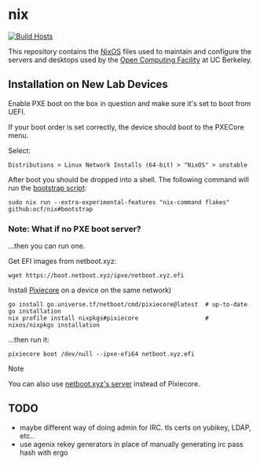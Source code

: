 # nix

[![Build Hosts](https://github.com/ocf/nix/actions/workflows/build.yml/badge.svg)](https://github.com/ocf/nix/actions/workflows/build.yml)

This repository contains the [NixOS] files used to maintain and configure the
servers and desktops used by the [Open Computing Facility] at UC Berkeley.

[NixOS]: https://nixos.org/
[Open Computing Facility]: https://www.ocf.berkeley.edu/
[Puppet]: https://github.com/ocf/puppet

## Installation on New Lab Devices

Enable PXE boot on the box in question and make sure it's set to boot from UEFI. 

If your boot order is set correctly, the device should boot to the PXECore menu. 

Select:

```
Distributions > Linux Network Installs (64-bit) > "NixOS" > unstable
```

After boot you should be dropped into a shell. The following command will run the [bootstrap script](https://github.com/ocf/nix/blob/main/bootstrap/bootstrap):

```
sudo nix run --extra-experimental-features "nix-command flakes" github:ocf/nix#bootstrap
```

### Note: What if no PXE boot server?

...then you can run one.

Get EFI images from netboot.xyz:

```
wget https://boot.netboot.xyz/ipxe/netboot.xyz.efi
```

Install [Pixiecore](https://github.com/danderson/netboot/tree/main/pixiecore) on a device on the same network)

```
go install go.universe.tf/netboot/cmd/pixiecore@latest  # up-to-date go installation
nix profile install nixpkgs#pixiecore                   # nixos/nixpkgs installation
```

...then run it:

```
pixiecore boot /dev/null --ipxe-efi64 netboot.xyz.efi
```

> [!NOTE]
> You can also use [netboot.xyz's server](https://netboot.xyz/docs/docker) instead of Pixiecore.


## TODO

 - maybe different way of doing admin for IRC. tls certs on yubikey, LDAP, etc..
 - use agenix rekey generators in place of manually generating irc pass hash with ergo
